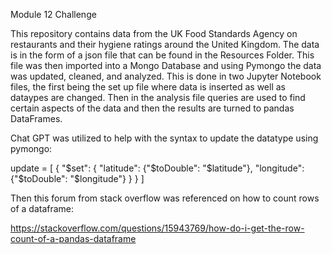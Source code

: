 Module 12 Challenge

This repository contains data from the UK Food Standards Agency on restaurants and their hygiene ratings around the United Kingdom. The data is in the form of a json file that can be found in the Resources Folder. This file was then imported into a Mongo Database and using Pymongo the data was updated, cleaned, and analyzed. This is done in two Jupyter Notebook files, the first being the set up file where data is inserted as well as dataypes are changed. Then in the analysis file queries are used to find certain aspects of the data and then the results are turned to pandas DataFrames. 

Chat GPT was utilized to help with the syntax to update the datatype using pymongo:

update = [
    {
        "$set": {
            "latitude": {"$toDouble": "$latitude"},
            "longitude": {"$toDouble": "$longitude"}
        }
    }
]


Then this forum from stack overflow was referenced on how to count rows of a dataframe: 

https://stackoverflow.com/questions/15943769/how-do-i-get-the-row-count-of-a-pandas-dataframe

